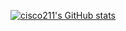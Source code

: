 [![cisco211's GitHub stats](https://github-readme-stats.vercel.app/api?username=cisco211)](https://github.com/anuraghazra/github-readme-stats)


<!--
### Hi there 👋
-->

<!--
**cisco211/cisco211** is a ✨ _special_ ✨ repository because its `README.md` (this file) appears on your GitHub profile.

Here are some ideas to get you started:

- 🔭 I’m currently working on ...
- 🌱 I’m currently learning ...
- 👯 I’m looking to collaborate on ...
- 🤔 I’m looking for help with ...
- 💬 Ask me about ...
- 📫 How to reach me: ...
- 😄 Pronouns: ...
- ⚡ Fun fact: ...
-->
